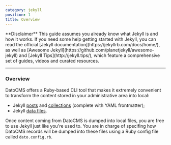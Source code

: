 ```yaml
---
category: jekyll
position: 1
title: Overview
---
```


<div class="note">
**Disclaimer** This guide assumes you already know what Jekyll is and how it works. If you need some help getting started with Jekyll, you can read the official [Jekyll documentation](https://jekyllrb.com/docs/home/), as well as [Awesome Jekyll](https://github.com/planetjekyll/awesome-jekyll) and [Jekyll Tips](http://jekyll.tips/), which feature a comprehensive set of guides, videos and curated resources.
</div>

---

### Overview

DatoCMS offers a Ruby-based CLI tool that makes it extremely convenient to transform the content stored in your administrative area into local:

* Jekyll [posts](https://jekyllrb.com/docs/posts/) and [collections](https://jekyllrb.com/docs/collections/) (complete with YAML frontmatter);
* Jekyll [data files](https://jekyllrb.com/docs/datafiles/).

Once content coming from DatoCMS is dumped into local files, you are free to use Jekyll just like you're used to. You are in charge of specifing how DatoCMS records will be dumped into these files using a Ruby config file called `dato.config.rb`.
